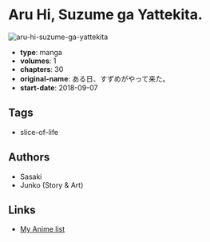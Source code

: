 # Aru Hi, Suzume ga Yattekita.

![aru-hi-suzume-ga-yattekita](https://cdn.myanimelist.net/images/manga/1/236587.jpg)

-   **type**: manga
-   **volumes**: 1
-   **chapters**: 30
-   **original-name**: ある日、すずめがやって来た。
-   **start-date**: 2018-09-07

## Tags

-   slice-of-life

## Authors

-   Sasaki
-   Junko (Story & Art)

## Links

-   [My Anime list](https://myanimelist.net/manga/128608/Aru_Hi_Suzume_ga_Yattekita)
